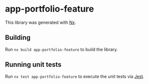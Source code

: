 # app-portfolio-feature

This library was generated with [Nx](https://nx.dev).

## Building

Run `nx build app-portfolio-feature` to build the library.

## Running unit tests

Run `nx test app-portfolio-feature` to execute the unit tests via [Jest](https://jestjs.io).
